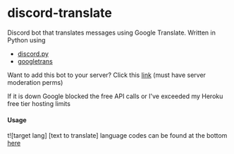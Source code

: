 # discord-translate
Discord bot that translates messages using Google Translate.
Written in Python using 
  - [discord.py](https://github.com/Rapptz/discord.py)
  - [googletrans](https://github.com/ssut/py-googletrans)

Want to add this bot to your server? Click this [link](https://discordapp.com/api/oauth2/authorize?client_id=585889985039695873&scope=bot&permissions=3168320) (must have server moderation perms)

If it is down Google blocked the free API calls or I've exceeded my Heroku free tier hosting limits

#### Usage
t![target lang] [text to translate]
language codes can be found at the bottom [here](https://py-googletrans.readthedocs.io/en/latest/)
